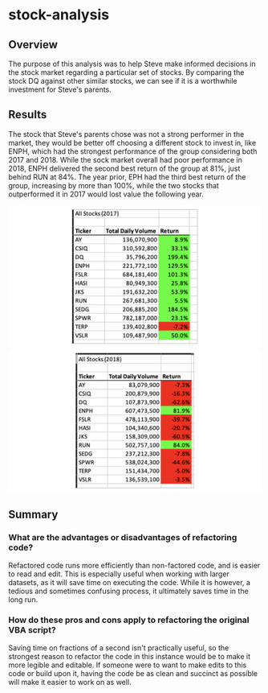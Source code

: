 # stock-analysis
## Overview
The purpose of this analysis was to help Steve make informed decisions in the stock market regarding a particular set of stocks. By comparing the stock DQ against other similar stocks, we can see if it is a worthwhile investment for Steve's parents.

## Results
The stock that Steve's parents chose was not a strong performer in the market, they would be better off choosing a different stock to invest in, like ENPH, which had the strongest performance of the group considering both 2017 and 2018. While the sock market overall had poor performance in 2018, ENPH delivered the second best return of the group at 81%, just behind RUN at 84%. The year prior, EPH had the third best return of the group, increasing by more than 100%, while the two stocks that outperformed it in 2017 would lost value the following year.

![2017](2017_stock.png)
![2018](2018_stock.png)

## Summary
### What are the advantages or disadvantages of refactoring code?
Refactored code runs more efficiently than non-factored code, and is easier to read and edit. This is especially useful when working with larger datasets, as it will save time on executing the code. While it is however, a tedious and sometimes confusing process, it ultimately saves time in the long run. 

### How do these pros and cons apply to refactoring the original VBA script?
Saving time on fractions of a second isn't practically useful, so the strongest reason to refactor the code in this instance would be to make it more legible and editable. If someone were to want to make edits to this code or build upon it, having the code be as clean and succinct as possible will make it easier to work on as well.
